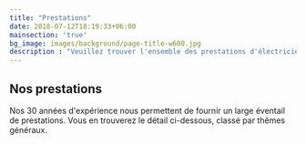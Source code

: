 ```yaml
---
title: "Prestations"
date: 2018-07-12T18:19:33+06:00
mainsection: 'true'
bg_image: images/background/page-title-w600.jpg
description : "Veuillez trouver l'ensemble des prestations d'électricien proposées par ELJP, entreprise basée près d'Evreux (27)"
---
```


## Nos prestations

Nos 30 années d'expérience nous permettent de fournir un large éventail de prestations.
Vous en trouverez le détail ci-dessous, classé par thêmes généraux.
